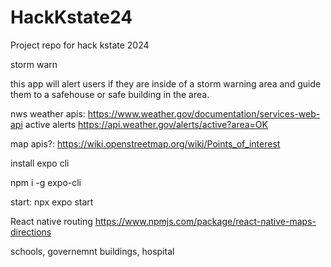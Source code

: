 # HackKstate24
Project repo for hack kstate 2024

storm warn 

this app will alert users if they are inside of a storm warning area and guide them to a safehouse or safe building in the area.

nws weather apis:
https://www.weather.gov/documentation/services-web-api
active alerts
https://api.weather.gov/alerts/active?area=OK

map apis?:
https://wiki.openstreetmap.org/wiki/Points_of_interest


install expo cli

npm i -g expo-cli

start: npx expo start

React native routing
https://www.npmjs.com/package/react-native-maps-directions

schools, governemnt buildings, hospital